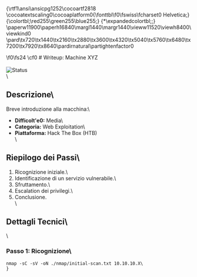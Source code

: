 {\rtf1\ansi\ansicpg1252\cocoartf2818
\cocoatextscaling0\cocoaplatform0{\fonttbl\f0\fswiss\fcharset0 Helvetica;}
{\colortbl;\red255\green255\blue255;}
{\*\expandedcolortbl;;}
\paperw11900\paperh16840\margl1440\margr1440\vieww11520\viewh8400\viewkind0
\pard\tx720\tx1440\tx2160\tx2880\tx3600\tx4320\tx5040\tx5760\tx6480\tx7200\tx7920\tx8640\pardirnatural\partightenfactor0

\f0\fs24 \cf0 # Writeup: Machine XYZ\
\
![Status](https://img.shields.io/badge/Status-Completed-brightgreen)\
\
## Descrizione\
Breve introduzione alla macchina:\
- **Difficolt\'e0:** Media\
- **Categoria:** Web Exploitation\
- **Piattaforma:** Hack The Box (HTB)\
\
## Riepilogo dei Passi\
1. Ricognizione iniziale.\
2. Identificazione di un servizio vulnerabile.\
3. Sfruttamento.\
4. Escalation dei privilegi.\
5. Conclusione.\
\
## Dettagli Tecnici\
\
### Passo 1: Ricognizione\
```bash\
nmap -sC -sV -oN ./nmap/initial-scan.txt 10.10.10.X\
}
